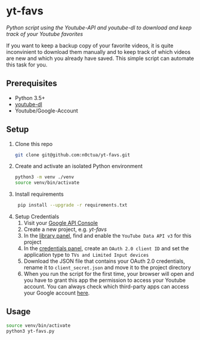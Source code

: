 # yt-favs

*Python script using the Youtube-API and youtube-dl to download and keep track of your Youtube favorites*

If you want to keep a backup copy of your favorite videos, it is quite inconvinient to download them manually and to keep track of which videos are new and which you already have saved. This simple script can automate this task for you.

## Prerequisites
- Python 3.5+
- [youtube-dl](https://github.com/ytdl-org/youtube-dl)
- Youtube/Google-Account

## Setup
1. Clone this repo
    ```bash
    git clone git@github.com:n0ctua/yt-favs.git
    ```
2. Create and activate an isolated Python environment
    ```bash
    python3 -m venv ./venv
    source venv/bin/activate
    ```
3. Install requirements
    ```bash
     pip install --upgrade -r requirements.txt
    ```
4. Setup Credentials
   1. Visit your [Google API Console](https://console.developers.google.com/)
   2. Create a new project, e.g. *yt-favs*
   3. In the [library panel](https://console.developers.google.com/apis/library), find and enable the `YouTube Data API v3` for this project
   4. In the [credentials panel](https://console.developers.google.com/apis/credentials), create an `OAuth 2.0 client ID` and set the application type to `TVs and Limited Input devices`
   5. Download the JSON file that contains your OAuth 2.0 credentials, rename it to `client_secret.json` and move it to the project directory
   6. When you run the script for the first time, your browser will open and you have to grant this app the permission to access your Youtube account.
  You can always check which third-party apps can access your Google account [here](https://myaccount.google.com/permissions).

## Usage
```bash
source venv/bin/activate
python3 yt-favs.py
```
